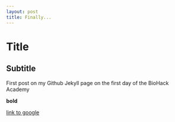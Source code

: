 ```yaml
---
layout: post
title: Finally...
---
```


# Title

## Subtitle

First post on my Github Jekyll page on the first day of the BioHack Academy

**bold**

[link to google](www.google.com)
